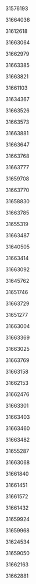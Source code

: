 31576193

31664036

31612618

31663064

31662979

31663385

31663821

31661103

31634367

31663526

31663573

31663881

31663647

31663768

31663777

31659708

31663770

31658830

31663785

31655319

31663487

31640505

31663414

31663092

31645762

31651746

31663729

31651277

31663004

31663369

31663025

31663769

31663158

31662153

31662476

31663301

31663403

31663460

31663482

31655287

31663068

31661840

31661451

31661572

31661432

31659924

31659968

31624534

31659050

31662163

31662881

